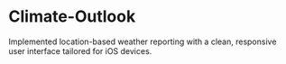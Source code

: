 # Climate-Outlook
Implemented location-based weather reporting with a clean, responsive user interface tailored for iOS devices.
